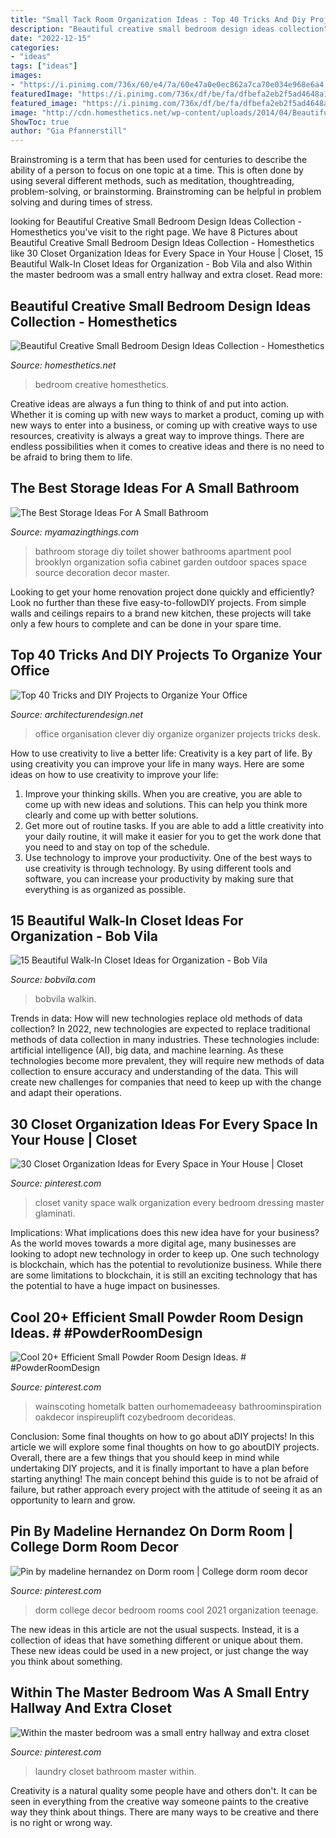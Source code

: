 ```yaml
---
title: "Small Tack Room Organization Ideas : Top 40 Tricks And Diy Projects To Organize Your Office"
description: "Beautiful creative small bedroom design ideas collection"
date: "2022-12-15"
categories:
- "ideas"
tags: ["ideas"]
images:
- "https://i.pinimg.com/736x/60/e4/7a/60e47a0e0ec862a7ca70e034e968e6a4.jpg"
featuredImage: "https://i.pinimg.com/736x/df/be/fa/dfbefa2eb2f5ad4648a122de20fac6ae.jpg"
featured_image: "https://i.pinimg.com/736x/df/be/fa/dfbefa2eb2f5ad4648a122de20fac6ae.jpg"
image: "http://cdn.homesthetics.net/wp-content/uploads/2014/04/Beautiful-Creative-Small-Bedroom-Design-Ideas-Collection-homesthetics-24.jpg"
ShowToc: true
author: "Gia Pfannerstill"
---
```



Brainstroming is a term that has been used for centuries to describe the ability of a person to focus on one topic at a time. This is often done by using several different methods, such as meditation, thoughtreading, problem-solving, or brainstorming. Brainstroming can be helpful in problem solving and during times of stress.

	

		
looking for Beautiful Creative Small Bedroom Design Ideas Collection - Homesthetics you've visit to the right page. We have 8 Pictures about Beautiful Creative Small Bedroom Design Ideas Collection - Homesthetics like 30 Closet Organization Ideas for Every Space in Your House | Closet, 15 Beautiful Walk-In Closet Ideas for Organization - Bob Vila and also Within the master bedroom was a small entry hallway and extra closet. Read more:
		
    
## Beautiful Creative Small Bedroom Design Ideas Collection - Homesthetics

<img loading=lazy src="http://cdn.homesthetics.net/wp-content/uploads/2014/04/Beautiful-Creative-Small-Bedroom-Design-Ideas-Collection-homesthetics-24.jpg" onerror="this.onerror=null;this.src='https://tse1.mm.bing.net/th?id=OIP.cS3IoMbZDhGYkrXe9Sfr-AHaLH&amp;pid=15.1';" alt="Beautiful Creative Small Bedroom Design Ideas Collection - Homesthetics">

_Source: homesthetics.net_

>bedroom creative homesthetics. 

	

Creative ideas are always a fun thing to think of and put into action. Whether it is coming up with new ways to market a product, coming up with new ways to enter into a business, or coming up with creative ways to use resources, creativity is always a great way to improve things. There are endless possibilities when it comes to creative ideas and there is no need to be afraid to bring them to life.

    
## The Best Storage Ideas For A Small Bathroom

<img loading=lazy src="http://myamazingthings.com/wp-content/uploads/2017/02/high-DIY-wooden-cabinet-painted-with-white-color-over-toilet-for-tiny-bathroom-spaces-with-marble-wall-decoration-ideas-680x1024.jpg" onerror="this.onerror=null;this.src='https://tse3.mm.bing.net/th?id=OIP.QhQN822BQ1wrOd6FtaLMpwHaLJ&amp;pid=15.1';" alt="The Best Storage Ideas For A Small Bathroom">

_Source: myamazingthings.com_

>bathroom storage diy toilet shower bathrooms apartment pool brooklyn organization sofia cabinet garden outdoor spaces space source decoration decor master. 

	

Looking to get your home renovation project done quickly and efficiently? Look no further than these five easy-to-followDIY projects. From simple walls and ceilings repairs to a brand new kitchen, these projects will take only a few hours to complete and can be done in your spare time.

    
## Top 40 Tricks And DIY Projects To Organize Your Office

<img loading=lazy src="https://cdn.architecturendesign.net/wp-content/uploads/2014/11/clever-office-organisation-25.jpg" onerror="this.onerror=null;this.src='https://tse4.mm.bing.net/th?id=OIP.9PjsKAslajVWK1oyISRTFAHaLH&amp;pid=15.1';" alt="Top 40 Tricks and DIY Projects to Organize Your Office">

_Source: architecturendesign.net_

>office organisation clever diy organize organizer projects tricks desk. 

	

How to use creativity to live a better life:
Creativity is a key part of life. By using creativity you can improve your life in many ways. Here are some ideas on how to use creativity to improve your life: 
1. Improve your thinking skills. When you are creative, you are able to come up with new ideas and solutions. This can help you think more clearly and come up with better solutions. 
2. Get more out of routine tasks. If you are able to add a little creativity into your daily routine, it will make it easier for you to get the work done that you need to and stay on top of the schedule. 
3. Use technology to improve your productivity. One of the best ways to use creativity is through technology. By using different tools and software, you can increase your productivity by making sure that everything is as organized as possible. 

    
## 15 Beautiful Walk-In Closet Ideas For Organization - Bob Vila

<img loading=lazy src="https://s3-production.bobvila.com/slides/40486/original/display_accessories_walkin_closet.jpg?1608259160" onerror="this.onerror=null;this.src='https://tse3.mm.bing.net/th?id=OIP.q4N07pbzHcCQ7x4C6LmATAHaJ4&amp;pid=15.1';" alt="15 Beautiful Walk-In Closet Ideas for Organization - Bob Vila">

_Source: bobvila.com_

>bobvila walkin. 

	

Trends in data: How will new technologies replace old methods of data collection?
In 2022, new technologies are expected to replace traditional methods of data collection in many industries. These technologies include: artificial intelligence (AI), big data, and machine learning. As these technologies become more prevalent, they will require new methods of data collection to ensure accuracy and understanding of the data. This will create new challenges for companies that need to keep up with the change and adapt their operations.

    
## 30 Closet Organization Ideas For Every Space In Your House | Closet

<img loading=lazy src="https://i.pinimg.com/736x/af/6a/04/af6a042580dc1be77645b41f575a4a80.jpg" onerror="this.onerror=null;this.src='https://tse1.mm.bing.net/th?id=OIP.BZ89BcXPacKt0777Py9jNwHaLG&amp;pid=15.1';" alt="30 Closet Organization Ideas for Every Space in Your House | Closet">

_Source: pinterest.com_

>closet vanity space walk organization every bedroom dressing master glaminati. 

	

Implications: What implications does this new idea have for your business?
As the world moves towards a more digital age, many businesses are looking to adopt new technology in order to keep up. One such technology is blockchain, which has the potential to revolutionize business. While there are some limitations to blockchain, it is still an exciting technology that has the potential to have a huge impact on businesses.

    
## Cool 20+ Efficient Small Powder Room Design Ideas. # #PowderRoomDesign

<img loading=lazy src="https://i.pinimg.com/736x/60/e4/7a/60e47a0e0ec862a7ca70e034e968e6a4.jpg" onerror="this.onerror=null;this.src='https://tse4.mm.bing.net/th?id=OIP.mMaqBrpHQAcXZjK4vISTpAHaLF&amp;pid=15.1';" alt="Cool 20+ Efficient Small Powder Room Design Ideas. # #PowderRoomDesign">

_Source: pinterest.com_

>wainscoting hometalk batten ourhomemadeeasy bathroominspiration oakdecor inspireuplift cozybedroom decorideas. 

	

Conclusion: Some final thoughts on how to go about aDIY projects!
In this article we will explore some final thoughts on how to go aboutDIY projects. Overall, there are a few things that you should keep in mind while undertaking DIY projects, and it is finally important to have a plan before starting anything! The main concept behind this guide is to not be afraid of failure, but rather approach every project with the attitude of seeing it as an opportunity to learn and grow.

    
## Pin By Madeline Hernandez On Dorm Room | College Dorm Room Decor

<img loading=lazy src="https://i.pinimg.com/736x/df/be/fa/dfbefa2eb2f5ad4648a122de20fac6ae.jpg" onerror="this.onerror=null;this.src='https://tse2.mm.bing.net/th?id=OIP.bZj_brF_SnNpC331Y8HyPwHaJ3&amp;pid=15.1';" alt="Pin by madeline hernandez on Dorm room | College dorm room decor">

_Source: pinterest.com_

>dorm college decor bedroom rooms cool 2021 organization teenage. 

	

The new ideas in this article are not the usual suspects. Instead, it is a collection of ideas that have something different or unique about them. These new ideas could be used in a new project, or just change the way you think about something.

    
## Within The Master Bedroom Was A Small Entry Hallway And Extra Closet

<img loading=lazy src="https://i.pinimg.com/736x/23/fa/d7/23fad700d4dd13cbfa2e88aea3d33929--small-laundry-laundry-closet.jpg" onerror="this.onerror=null;this.src='https://tse4.mm.bing.net/th?id=OIP.O6EzWXFH-eM08FgPNWGZKQHaLH&amp;pid=15.1';" alt="Within the master bedroom was a small entry hallway and extra closet">

_Source: pinterest.com_

>laundry closet bathroom master within. 

	

Creativity is a natural quality some people have and others don't. It can be seen in everything from the creative way someone paints to the creative way they think about things. There are many ways to be creative and there is no right or wrong way.

